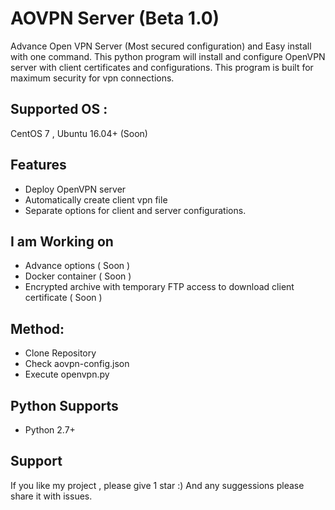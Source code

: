 # AOVPN Server (Beta 1.0)

Advance Open VPN Server (Most secured configuration) and Easy install  with one command. This python program will install and configure OpenVPN server with client certificates and configurations. This program is built for maximum security for vpn connections. 

## Supported OS : 

CentOS 7 , Ubuntu 16.04+ (Soon)

## Features

* Deploy OpenVPN server
* Automatically create client vpn file
* Separate options for client and server configurations.

## I am Working on

* Advance options ( Soon )
* Docker container ( Soon )
* Encrypted archive with temporary FTP access to download client certificate ( Soon )

## Method:  

* Clone Repository
* Check aovpn-config.json
* Execute openvpn.py 


## Python Supports

* Python 2.7+

## Support

If you like my project , please give 1 star :) And any suggessions please share it with issues. 
